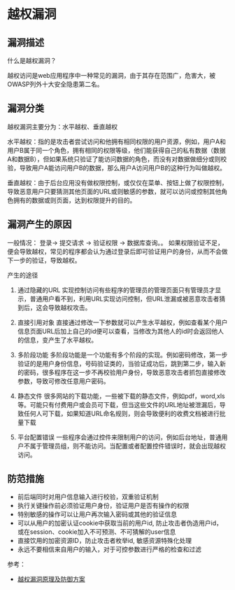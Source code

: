# 越权漏洞

## 漏洞描述
什么是越权漏洞？

越权访问是web应用程序中一种常见的漏洞，由于其存在范围广，危害大，被OWASP列外十大安全隐患第二名。

## 漏洞分类

越权漏洞主要分为：水平越权、垂直越权

水平越权：指的是攻击者尝试访问和他拥有相同权限的用户资源，例如，用户A和用户B属于同一个角色，拥有相同的权限等级，他们能获得自己的私有数据（数据A和数据B），但如果系统只验证了能访问数据的角色，而没有对数据做细分或则校验，导致用户A能访问用户B的数据，那么用户A访问用户B的这种行为叫做越权。

垂直越权：由于后台应用没有做权限控制，或仅仅在菜单、按钮上做了权限控制，导致恶意用户只要猜测其他页面的URL或则敏感的参数，就可以访问或控制其他角色拥有的数据或则页面，达到权限提升的目的。


## 漏洞产生的原因

一般情况： 登录-> 提交请求 -> 验证权限 -> 数据库查询。。 如果权限验证不足，便会导致越权，常见的程序都会认为通过登录后即可验证用户的身份，从而不会做下一步的验证，导致越权。

产生的途径
1. 通过隐藏的URL
   实现控制访问有些程序的管理员的管理页面只有管理员才显示，普通用户看不到，利用URL实现访问控制，但URL泄漏或被恶意攻击者猜到后，这会导致越权攻击。

2. 直接引用对象
    直接通过修改一下参数就可以产生水平越权，例如查看某个用户信息页面URL后加上自己的id便可以查看，当修改为其他人的id时会返回他人的信息，变产生了水平越权。

3. 多阶段功能
   多阶段功能是一个功能有多个阶段的实现。例如密码修改，第一步验证的是用户身份信息，号码验证类的，当验证成功后，跳到第二步，输入新的密码，很多程序在这一步不再校验用户身份，导致恶意攻击者抓包直接修改参数，导致可修改任意用户密码。

4. 静态文件
   很多网站的下载功能，一些被下载的静态文件，例如pdf，word,xls 等。可能只有付费用户或会员可下载，但当这些文件的URL地址被泄漏后，导致任何人可下载，如果知道URL命名规则，则会导致便利的收费文档被进行批量下载

5. 平台配置错误
   一些程序会通过控件来限制用户的访问，例如后台地址，普通用户不属于管理员组，则不能访问。当配置或者配置控件错误时，就会出现越权访问。


## 防范措施
- 前后端同时对用户信息输入进行校验，双重验证机制
- 执行关键操作前必须验证用户身份，验证用户是否有操作的权限
- 特别敏感的操作可以让用户再次输入密码或其他的验证信息
- 可以从用户的加密认证cookie中获取当前的用户id, 防止攻击者伪造用户id， 或在session、cookie加入不可预测、不可猜解的user信息
- 直接饮用的加密资源ID，防止攻击者枚举id, 敏感资源特殊化处理
- 永远不要相信来自用户的输入，对于可控参数进行严格的检查和过滤

参考： 
- [越权漏洞原理及防御方案](https://zhuanlan.zhihu.com/p/130919069)